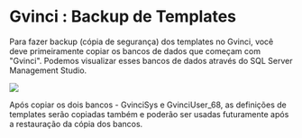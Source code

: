 # Gvinci : Backup de Templates

Para fazer backup \(cópia de segurança\) dos templates no Gvinci, você deve primeiramente copiar os bancos de dados que começam com "Gvinci". Podemos visualizar esses bancos de dados através do SQL Server Management Studio.

![](http://www.gvinci.com.br/manual/gvincibancos.zoom80.png)

Após copiar os dois bancos - GvinciSys e GvinciUser\_68, as definições de templates serão copiadas também e poderão ser usadas futuramente após a restauração da cópia dos bancos.


